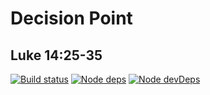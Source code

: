 # Decision Point
## Luke 14:25-35

[![Build status](https://api.travis-ci.org/sermons/decision.svg)](https://travis-ci.org/github/sermons/decision)
[![Node deps](https://david-dm.org/sermons/decision.svg)](https://david-dm.org/sermons/decision)
[![Node devDeps](https://david-dm.org/sermons/decision/dev-status.svg)](https://david-dm.org/sermons/decision?type=dev)
